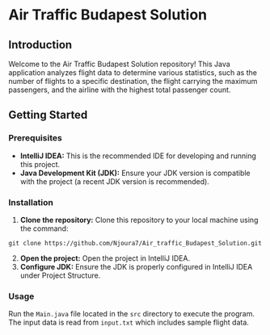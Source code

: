 # Air Traffic Budapest Solution

## Introduction
Welcome to the Air Traffic Budapest Solution repository! This Java application analyzes flight data to determine various statistics, such as the number of flights to a specific destination, the flight carrying the maximum passengers, and the airline with the highest total passenger count.

## Getting Started

### Prerequisites
- **IntelliJ IDEA:** This is the recommended IDE for developing and running this project.
- **Java Development Kit (JDK):** Ensure your JDK version is compatible with the project (a recent JDK version is recommended).

### Installation
1. **Clone the repository:** Clone this repository to your local machine using the command:

``git clone https://github.com/Njoura7/Air_traffic_Budapest_Solution.git``

2. **Open the project:** Open the project in IntelliJ IDEA.
3. **Configure JDK:** Ensure the JDK is properly configured in IntelliJ IDEA under Project Structure.

### Usage
Run the `Main.java` file located in the `src` directory to execute the program. The input data is read from `input.txt` which includes sample flight data.


